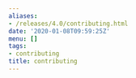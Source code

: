 ```yaml
---
aliases:
- /releases/4.0/contributing.html
date: '2020-01-08T09:59:25Z'
menu: []
tags:
- contributing
title: contributing
---
```


